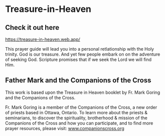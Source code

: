 # Treasure-in-Heaven

## Check it out here
https://treasure-in-heaven.web.app/

This prayer guide will lead you into a personal retlationship with the Holy trinity. God is our treasure. And yet few people embark on on the adventure of seeking God. Scripture promises that if we seek the Lord we will find Him.

## Father Mark and the Companions of the Cross
This work is based upon the Treasure in Heaven booklet by Fr. Mark Goring and the Companions of the Cross.

Fr. Mark Goring is a member of the Companions of the Cross, a new order of priests based in Ottawa, Ontario. To learn more about the priests & seminarians, to discover the spirituality, brotherhood & mission of the Companions of the Cross and how you can participate, and to find more prayer resources, please visit:
www.companionscross.org
